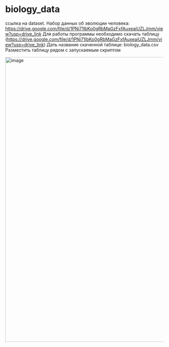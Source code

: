 # biology_data
ссылка на dataset. Набор данных об эволюции человека: https://drive.google.com/file/d/1PNi71lbKo0gRbMaGzFxfAuxeaiUZLJmm/view?usp=drive_link
Для работы программы необходимо скачать таблицу (https://drive.google.com/file/d/1PNi71lbKo0gRbMaGzFxfAuxeaiUZLJmm/view?usp=drive_link)
Дать название скаченной таблице: biology_data.csv
Разместить таблицу рядом с запускаемым скриптом

<img width="1097" height="905" alt="image" src="https://github.com/user-attachments/assets/864e0372-9095-4f0c-b27a-bc1d331605e8" />

